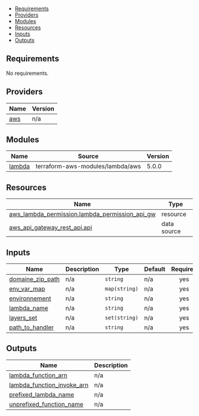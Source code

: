 <!--TOC-->

- [Requirements](#requirements)
- [Providers](#providers)
- [Modules](#modules)
- [Resources](#resources)
- [Inputs](#inputs)
- [Outputs](#outputs)

<!--TOC-->

<!-- BEGIN_TF_DOCS -->
## Requirements

No requirements.

## Providers

| Name | Version |
|------|---------|
| <a name="provider_aws"></a> [aws](#provider\_aws) | n/a |

## Modules

| Name | Source | Version |
|------|--------|---------|
| <a name="module_lambda"></a> [lambda](#module\_lambda) | terraform-aws-modules/lambda/aws | 5.0.0 |

## Resources

| Name | Type |
|------|------|
| [aws_lambda_permission.lambda_permission_api_gw](https://registry.terraform.io/providers/hashicorp/aws/latest/docs/resources/lambda_permission) | resource |
| [aws_api_gateway_rest_api.api](https://registry.terraform.io/providers/hashicorp/aws/latest/docs/data-sources/api_gateway_rest_api) | data source |

## Inputs

| Name | Description | Type | Default | Required |
|------|-------------|------|---------|:--------:|
| <a name="input_domaine_zip_path"></a> [domaine\_zip\_path](#input\_domaine\_zip\_path) | n/a | `string` | n/a | yes |
| <a name="input_env_var_map"></a> [env\_var\_map](#input\_env\_var\_map) | n/a | `map(string)` | n/a | yes |
| <a name="input_environnement"></a> [environnement](#input\_environnement) | n/a | `string` | n/a | yes |
| <a name="input_lambda_name"></a> [lambda\_name](#input\_lambda\_name) | n/a | `string` | n/a | yes |
| <a name="input_layers_set"></a> [layers\_set](#input\_layers\_set) | n/a | `set(string)` | n/a | yes |
| <a name="input_path_to_handler"></a> [path\_to\_handler](#input\_path\_to\_handler) | n/a | `string` | n/a | yes |

## Outputs

| Name | Description |
|------|-------------|
| <a name="output_lambda_function_arn"></a> [lambda\_function\_arn](#output\_lambda\_function\_arn) | n/a |
| <a name="output_lambda_function_invoke_arn"></a> [lambda\_function\_invoke\_arn](#output\_lambda\_function\_invoke\_arn) | n/a |
| <a name="output_prefixed_lambda_name"></a> [prefixed\_lambda\_name](#output\_prefixed\_lambda\_name) | n/a |
| <a name="output_unprefixed_function_name"></a> [unprefixed\_function\_name](#output\_unprefixed\_function\_name) | n/a |
<!-- END_TF_DOCS -->